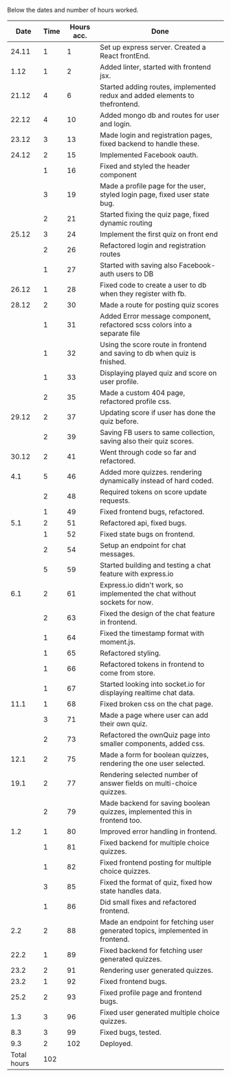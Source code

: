 Below the dates and number of hours worked.

| Date        | Time | Hours acc. | Done                                                                          |
| ----------- | ---- | ---------- | ----------------------------------------------------------------------------- |
| 24.11       | 1    | 1          | Set up express server. Created a React frontEnd.                              |
| 1.12        | 1    | 2          | Added linter, started with frontend jsx.                                      |
| 21.12       | 4    | 6          | Started adding routes, implemented redux and added elements to thefrontend.   |
| 22.12       | 4    | 10         | Added mongo db and routes for user and login.                                 |
| 23.12       | 3    | 13         | Made login and registration pages, fixed backend to handle these.             |
| 24.12       | 2    | 15         | Implemented Facebook oauth.                                                   |
|             | 1    | 16         | Fixed and styled the header component                                         |
|             | 3    | 19         | Made a profile page for the user, styled login page, fixed user state bug.    |
|             | 2    | 21         | Started fixing the quiz page, fixed dynamic routing                           |
| 25.12       | 3    | 24         | Implement the first quiz on front end                                         |
|             | 2    | 26         | Refactored login and registration routes                                      |
|             | 1    | 27         | Started with saving also Facebook-auth users to DB                            |
| 26.12       | 1    | 28         | Fixed code to create a user to db when they register with fb.                 |
| 28.12       | 2    | 30         | Made a route for posting quiz scores                                          |
|             | 1    | 31         | Added Error message component, refactored scss colors into a separate file    |
|             | 1    | 32         | Using the score route in frontend and saving to db when quiz is fnished.      |
|             | 1    | 33         | Displaying played quiz and score on user profile.                             |
|             | 2    | 35         | Made a custom 404 page, refactored profile css.                               |
| 29.12       | 2    | 37         | Updating score if user has done the quiz before.                              |
|             | 2    | 39         | Saving FB users to same collection, saving also their quiz scores.            |
| 30.12       | 2    | 41         | Went through code so far and refactored.                                      |
| 4.1         | 5    | 46         | Added more quizzes. rendering dynamically instead of hard coded.              |
|             | 2    | 48         | Required tokens on score update requests.                                     |
|             | 1    | 49         | Fixed frontend bugs, refactored.                                              |
| 5.1         | 2    | 51         | Refactored api, fixed bugs.                                                   |
|             | 1    | 52         | Fixed state bugs on frontend.                                                 |
|             | 2    | 54         | Setup an endpoint for chat messages.                                          |
|             | 5    | 59         | Started building and testing a chat feature with express.io                   |
| 6.1         | 2    | 61         | Express.io didn't work, so implemented the chat without sockets for now.      |
|             | 2    | 63         | Fixed the design of the chat feature in frontend.                             |
|             | 1    | 64         | Fixed the timestamp format with moment.js.                                    |
|             | 1    | 65         | Refactored styling.                                                           |
|             | 1    | 66         | Refactored tokens in frontend to come from store.                             |
|             | 1    | 67         | Started looking into socket.io for displaying realtime chat data.             |
| 11.1        | 1    | 68         | Fixed broken css on the chat page.                                            |
|             | 3    | 71         | Made a page where user can add their own quiz.                                |
|             | 2    | 73         | Refactored the ownQuiz page into smaller components, added css.               |
| 12.1        | 2    | 75         | Made a form for boolean quizzes, rendering the one user selected.             |
| 19.1        | 2    | 77         | Rendering selected number of answer fields on multi-choice quizzes.           |
|             | 2    | 79         | Made backend for saving boolean quizzes, implemented this in frontend too.    |
| 1.2         | 1    | 80         | Improved error handling in frontend.                                          |
|             | 1    | 81         | Fixed backend for multiple choice quizzes.                                    |
|             | 1    | 82         | Fixed frontend posting for multiple choice quizzes.                           |
|             | 3    | 85         | Fixed the format of quiz, fixed how state handles data.                       |
|             | 1    | 86         | Did small fixes and refactored frontend.                                      |
| 2.2         | 2    | 88         | Made an endpoint for fetching user generated topics, implemented in frontend. |
| 22.2        | 1    | 89         | Fixed backend for fetching user generated quizzes.                            |
| 23.2        | 2    | 91         | Rendering user generated quizzes.                                             |
| 23.2        | 1    | 92         | Fixed frontend bugs.                                                          |
| 25.2        | 2    | 93         | Fixed profile page and frontend bugs.                                         |
| 1.3         | 3    | 96         | Fixed user generated multiple choice quizzes.                                 |
| 8.3         | 3    | 99         | Fixed bugs, tested.                                                           |
| 9.3         | 2    | 102        | Deployed.                                                                     |
| Total hours | 102  |            |
